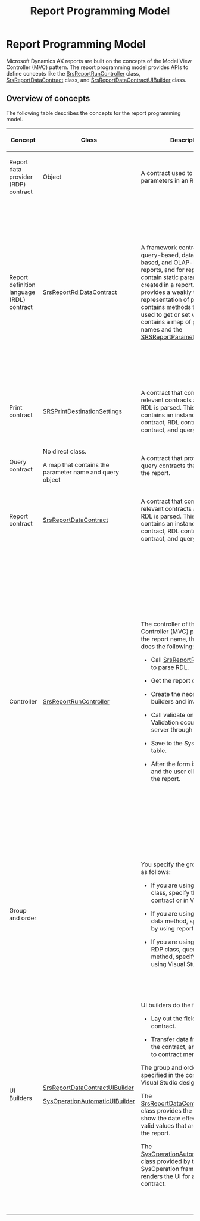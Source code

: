 ﻿---
title: Report Programming Model
TOCTitle: Report Programming Model
ms:assetid: 3c7af73f-0fcf-4fc2-a5f7-62601638f935
ms:mtpsurl: https://technet.microsoft.com/en-us/library/Dn249829(v=AX.60)
ms:contentKeyID: 54768104
ms.date: 06/09/2013
mtps_version: v=AX.60
---

# Report Programming Model 


Microsoft Dynamics AX reports are built on the concepts of the Model View Controller (MVC) pattern. The report programming model provides APIs to define concepts like the [SrsReportRunController](https://technet.microsoft.com/en-us/library/gg940296\(v=ax.60\)) class, [SrsReportDataContract](https://technet.microsoft.com/en-us/library/gg185207\(v=ax.60\)) class, and [SrsReportDataContractUIBuilder](https://technet.microsoft.com/en-us/library/gg185240\(v=ax.60\)) class.

## Overview of concepts

The following table describes the concepts for the report programming model.

<table>
<colgroup>
<col style="width: 25%" />
<col style="width: 25%" />
<col style="width: 25%" />
<col style="width: 25%" />
</colgroup>
<thead>
<tr class="header">
<th><p>Concept</p></th>
<th><p>Class</p></th>
<th><p>Description</p></th>
<th><p>When to override</p></th>
</tr>
</thead>
<tbody>
<tr class="odd">
<td><p>Report data provider (RDP) contract</p></td>
<td><p>Object</p></td>
<td><p>A contract used to specify parameters in an RDP class.</p></td>
<td><p>Every RDP class that requires input parameters is associated with a contract. Nested contracts are supported by RDP contracts.</p></td>
</tr>
<tr class="even">
<td><p>Report definition language (RDL) contract</p></td>
<td><p><a href="https://technet.microsoft.com/en-us/library/gg939600(v=ax.60)">SrsReportRdlDataContract</a></p></td>
<td><p>A framework contract used for query-based, data method–based, and OLAP-based reports, and for reports that contain static parameters created in a report. This contract provides a weakly typed representation of parameters. It contains methods that can be used to get or set values. It also contains a map of parameter names and the <a href="https://technet.microsoft.com/en-us/library/gg909329(v=ax.60)">SRSReportParameter</a> class.</p></td>
<td><p>Override when you must do the following:</p>
<ul>
<li><p>Add custom validation to parameters. Call super before you validate.</p></li>
<li><p>Add custom initialization to your parameters.</p></li>
<li><p>Add your own UI builder for the parameters.</p></li>
</ul>
<p>Use the <a href="https://technet.microsoft.com/en-us/library/gg909302(v=ax.60)">SrsReportNameAttribute</a> attribute on the overridden class to specify which report uses this contract, and to bind the contract to the report. Use this attribute for reports that bind to a query or data method to tie the contract to the report.</p></td>
</tr>
<tr class="odd">
<td><p>Print contract</p></td>
<td><p><a href="https://technet.microsoft.com/en-us/library/gg938492(v=ax.60)">SRSPrintDestinationSettings</a></p></td>
<td><p>A contract that contains all the relevant contracts after a report RDL is parsed. This contract contains an instance of the RDP contract, RDL contract, print contract, and query contract.</p></td>
<td><p>Do not override.</p></td>
</tr>
<tr class="even">
<td><p>Query contract</p></td>
<td><p>No direct class.</p>
<p>A map that contains the parameter name and query object</p></td>
<td><p>A contract that provides the query contracts that are used in the report.</p></td>
<td><p>Do not override.</p></td>
</tr>
<tr class="odd">
<td><p>Report contract</p></td>
<td><p><a href="https://technet.microsoft.com/en-us/library/gg185207(v=ax.60)">SrsReportDataContract</a></p></td>
<td><p>A contract that contains all the relevant contracts after a report RDL is parsed. This contract contains an instance of the RDP contract, RDL contract, print contract, and query contract.</p></td>
<td><p>Do not override.</p></td>
</tr>
<tr class="even">
<td><p>Controller</p></td>
<td><p><a href="https://technet.microsoft.com/en-us/library/gg940296(v=ax.60)">SrsReportRunController</a></p></td>
<td><p>The controller of the Model View Controller (MVC) pattern. Given the report name, the controller does the following:</p>
<ul>
<li><p>Call <a href="https://technet.microsoft.com/en-us/library/gg940386(v=ax.60)">SrsReportRunInterface</a> to parse RDL.</p></li>
<li><p>Get the report contracts.</p></li>
<li><p>Create the necessary UI builders and invoke them.</p></li>
<li><p>Call validate on contracts. Validation occurs on the server through a service call.</p></li>
<li><p>Save to the SysLastValue table.</p></li>
<li><p>After the form is displayed, and the user clicks OK, run the report.</p></li>
</ul></td>
<td><p>Override when you must do the following:</p>
<ul>
<li><p>Change the contract before you run it. For example, to change the query based on parameters in the form, override the modifyReportContract method.</p></li>
<li><p>React to form control events. In this case, override the method, and provide the override events.</p></li>
<li><p>Add basic validation that is not part of the contract, or not at the table level. In this case, override the validate method, and call the super method.</p></li>
<li><p>Change the name of the report that is being run based on a parameter. In this case, override the modifyReportContract method, and set <a href="https://technet.microsoft.com/en-us/library/gg185217(v=ax.60)">parmReportName</a>.</p></li>
<li><p>Modify the company or culture. In this case, override the modifyReportContract method, and set the company and culture on <a href="https://technet.microsoft.com/en-us/library/gg939600(v=ax.60)">SrsReportRdlDataContract</a>.</p></li>
</ul></td>
</tr>
<tr class="odd">
<td><p>Group and order</p></td>
<td><p></p></td>
<td><p>You specify the group and order as follows:</p>
<ul>
<li><p>If you are using an RDP class, specify them on the contract or in Visual Studio.</p></li>
<li><p>If you are using a query or data method, specify them by using report designer.</p></li>
<li><p>If you are using a mix of an RDP class, query, and data method, specify them by using Visual Studio.</p></li>
</ul></td>
<td><p>In Visual Studio, you can create groups and orders, and preview them in Visual Studio and the Microsoft Dynamics AX client.</p></td>
</tr>
<tr class="even">
<td><p>UI Builders</p></td>
<td><p><a href="https://technet.microsoft.com/en-us/library/gg185240(v=ax.60)">SrsReportDataContractUIBuilder</a></p>
<p><a href="https://technet.microsoft.com/en-us/library/gg962720(v=ax.60)">SysOperationAutomaticUIBuilder</a></p></td>
<td><p>UI builders do the following</p>
<ul>
<li><p>Lay out the fields on the contract.</p></li>
<li><p>Transfer data from a field to the contract, and bind fields to contract members.</p></li>
</ul>
<p>The group and order are specified in the contract in the Visual Studio designer.</p>
<p>The <a href="https://technet.microsoft.com/en-us/library/gg185240(v=ax.60)">SrsReportDataContractUIBuilder</a> class provides the capability to show the date effective tab and valid values that are specified in the report.</p>
<p>The <a href="https://technet.microsoft.com/en-us/library/gg962720(v=ax.60)">SysOperationAutomaticUIBuilder</a> class provided by the SysOperation framework renders the UI for a given data contract.</p></td>
<td><p>Override when you must do the following:</p>
<ul>
<li><p>Provide additional grouping or ordering. For example, you can provide radio buttons for groups.</p></li>
<li><p>Change the layout from one column to multiple columns. For example, you can display three columns of parameters on the form.</p></li>
</ul>
<p><strong>Note:</strong> To react to control events, you do not need to override the UI builder, because the control override methods need to be specified in the controller.</p>
<p>Evaluate how much you need to override. For example, you can change the layout from one to three columns without an override. In the UI builder, override the build method, update the current form group property columns to 3, and then call super(). The base class lays out the fields.</p></td>
</tr>
</tbody>
</table>

